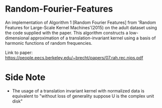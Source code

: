 # Random-Fourier-Features
An implementation of Algorithm 1 [Random Fourier Features] from 'Random Features for Large-Scale Kernel Machines'(2015) on the adult dataset using the code supplied with the paper. This algorithm constructs a low-dimensional approximation of a translation-invariant kernel using a basis of harmonic functions of random frequencies.

Link to paper: https://people.eecs.berkeley.edu/~brecht/papers/07.rah.rec.nips.pdf

# Side Note

- The usage of a translation invariant kernel with normalized data is equivalent to "without loss of generality suppose U is the complex unit disk"

